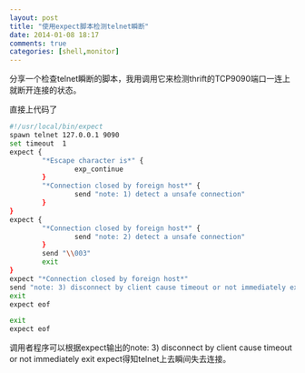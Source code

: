 ```yaml
---
layout: post
title: "使用expect脚本检测telnet瞬断"
date: 2014-01-08 18:17
comments: true
categories: [shell,monitor]
---
```


分享一个检查telnet瞬断的脚本，我用调用它来检测thrift的TCP9090端口一连上就断开连接的状态。

直接上代码了
<!-- more -->

```sh
#!/usr/local/bin/expect
spawn telnet 127.0.0.1 9090 
set timeout  1
expect {
        "*Escape character is*" {
                exp_continue
        }
        "*Connection closed by foreign host*" {
                send "note: 1) detect a unsafe connection"
        }
}
expect {
        "*Connection closed by foreign host*" {
                send "note: 2) detect a unsafe connection"
        }
        send "\\003"
        exit
}
expect "*Connection closed by foreign host*"
send "note: 3) disconnect by client cause timeout or not immediately exit expect"
exit
expect eof

exit
expect eof

```

调用者程序可以根据expect输出的note: 3) disconnect by client cause timeout or not immediately exit expect得知telnet上去瞬间失去连接。